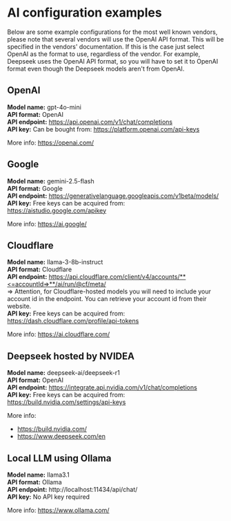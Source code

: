 # AI configuration examples

Below are some example configurations for the most well known vendors, please note that several vendors will use the OpenAI API format.
This will be specified in the vendors' documentation. If this is the case just select OpenAI as the format to use, regardless of the vendor.
For example, Deepseek uses the OpenAI API format, so you will have to set it to OpenAI format even though the Deepseek models aren't from OpenAI.

## OpenAI

**Model name:** gpt-4o-mini <br>
**API format:** OpenAI <br>
**API endpoint:** https://api.openai.com/v1/chat/completions <br>
**API key:** Can be bought from: https://platform.openai.com/api-keys <br>

More info: https://openai.com/

## Google

**Model name:** gemini-2.5-flash <br>
**API format:** Google <br>
**API endpoint:** https://generativelanguage.googleapis.com/v1beta/models/ <br>
**API key:** Free keys can be acquired from: https://aistudio.google.com/apikey

More info: https://ai.google/

## Cloudflare

**Model name:** llama-3-8b-instruct <br>
**API format:** Cloudflare <br>
**API endpoint:** https://api.cloudflare.com/client/v4/accounts/**<=accountId=>**/ai/run/@cf/meta/ <br> => Attention, for Cloudflare-hosted models you will need to include your account id in the endpoint.
You can retrieve your account id from their website.<br>
**API key:** Free keys can be acquired from: https://dash.cloudflare.com/profile/api-tokens

More info: https://ai.cloudflare.com/

## Deepseek hosted by NVIDEA

**Model name:** deepseek-ai/deepseek-r1 <br>
**API format:** OpenAI <br>
**API endpoint:** https://integrate.api.nvidia.com/v1/chat/completions <br>
**API key:** Free keys can be acquired from: https://build.nvidia.com/settings/api-keys <br>

More info:
 - https://build.nvidia.com/
 - https://www.deepseek.com/en

## Local LLM using Ollama

**Model name:** llama3.1 <br>
**API format:** Ollama <br>
**API endpoint:** http://localhost:11434/api/chat/ <br>
**API key:** No API key required

More info: https://www.ollama.com/
